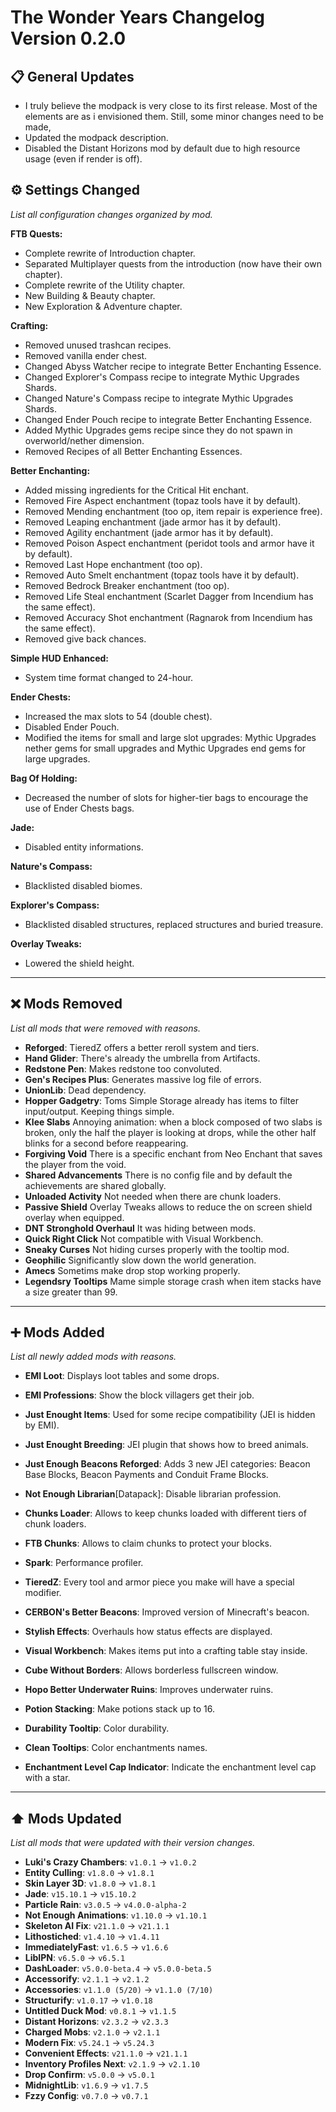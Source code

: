 # The Wonder Years Changelog Version 0.2.0

## 📋 General Updates

- I truly believe the modpack is very close to its first release. Most of the elements are as i envisioned them. Still, some minor changes need to be made,
- Updated the modpack description.
- Disabled the Distant Horizons mod by default due to high resource usage (even if render is off).

## ⚙️ Settings Changed

*List all configuration changes organized by mod.*

**FTB Quests:**

- Complete rewrite of Introduction chapter.
- Separated Multiplayer quests from the introduction (now have their own chapter).
- Complete rewrite of the Utility chapter.
- New Building & Beauty chapter.
- New Exploration & Adventure chapter.

**Crafting:**

- Removed unused trashcan recipes.
- Removed vanilla ender chest.
- Changed Abyss Watcher recipe to integrate Better Enchanting Essence.
- Changed Explorer's Compass recipe to integrate Mythic Upgrades Shards.
- Changed Nature's Compass recipe to integrate Mythic Upgrades Shards.
- Changed Ender Pouch recipe to integrate Better Enchanting Essence.
- Added Mythic Upgrades gems recipe since they do not spawn in overworld/nether dimension.
- Removed Recipes of all Better Enchanting Essences.

**Better Enchanting:**

- Added missing ingredients for the Critical Hit enchant.
- Removed Fire Aspect enchantment (topaz tools have it by default).
- Removed Mending enchantment (too op, item repair is experience free).
- Removed Leaping enchantment (jade armor has it by default).
- Removed Agility enchantment (jade armor has it by default).
- Removed Poison Aspect enchantment (peridot tools and armor have it by default).
- Removed Last Hope enchantment (too op).
- Removed Auto Smelt enchantment (topaz tools have it by default).
- Removed Bedrock Breaker enchantment (too op).
- Removed Life Steal enchantment (Scarlet Dagger from Incendium has the same effect).
- Removed Accuracy Shot enchantment (Ragnarok from Incendium has the same effect).
- Removed give back chances.

**Simple HUD Enhanced:**

- System time format changed to 24-hour.

**Ender Chests:**

- Increased the max slots to 54 (double chest).
- Disabled Ender Pouch.
- Modified the items for small and large slot upgrades: Mythic Upgrades nether gems for small upgrades and Mythic Upgrades end gems for large upgrades.

**Bag Of Holding:**

- Decreased the number of slots for higher-tier bags to encourage the use of Ender Chests bags.

**Jade:**

- Disabled entity informations.

**Nature's Compass:**

- Blacklisted disabled biomes.

**Explorer's Compass:**

- Blacklisted disabled structures, replaced structures and buried treasure.

**Overlay Tweaks:**

- Lowered the shield height.

---

## ❌ Mods Removed

*List all mods that were removed with reasons.*

- **Reforged**: TieredZ offers a better reroll system and tiers.
- **Hand Glider**: There's already the umbrella from Artifacts.
- **Redstone Pen**: Makes redstone too convoluted.
- **Gen's Recipes Plus**: Generates massive log file of errors.
- **UnionLib**: Dead dependency.
- **Hopper Gadgetry**: Toms Simple Storage already has items to filter input/output. Keeping things simple.
- **Klee Slabs** Annoying animation: when a block composed of two slabs is broken, only the half the player is looking at drops, while the other half blinks for a second before reappearing.
- **Forgiving Void** There is a specific enchant from Neo Enchant that saves the player from the void.
- **Shared Advancements** There is no config file and by default the achievements are shared globally.
- **Unloaded Activity** Not needed when there are chunk loaders.
- **Passive Shield** Overlay Tweaks allows to reduce the on screen shield overlay when equipped.
- **DNT Stronghold Overhaul** It was hiding between mods.
- **Quick Right Click** Not compatible with Visual Workbench.
- **Sneaky Curses** Not hiding curses properly with the tooltip mod.
- **Geophilic** Significantly slow down the world generation.
- **Amecs** Sometims make drop stop working properly.
- **Legendsry Tooltips** Mame simple storage crash when item stacks have a size greater than 99.

---

## ➕ Mods Added

*List all newly added mods with reasons.*

- **EMI Loot**: Displays loot tables and some drops.
- **EMI Professions**: Show the block villagers get their job.
- **Just Enought Items**: Used for some recipe compatibility (JEI is hidden by EMI).
- **Just Enought Breeding**: JEI plugin that shows how to breed animals.
- **Just Enough Beacons Reforged**: Adds 3 new JEI categories: Beacon Base Blocks, Beacon Payments and Conduit Frame Blocks.
- **Not Enough Librarian**[Datapack]: Disable librarian profession.

- **Chunks Loader**: Allows to keep chunks loaded with different tiers of chunk loaders.
- **FTB Chunks**: Allows to claim chunks to protect your blocks.
- **Spark**: Performance profiler.

- **TieredZ**: Every tool and armor piece you make will have a special modifier.

- **CERBON's Better Beacons**: Improved version of Minecraft's beacon.
- **Stylish Effects**: Overhauls how status effects are displayed.
- **Visual Workbench**: Makes items put into a crafting table stay inside.

- **Cube Without Borders**: Allows borderless fullscreen window.

- **Hopo Better Underwater Ruins**: Improves underwater ruins.

- **Potion Stacking**: Make potions stack up to 16.

- **Durability Tooltip**: Color durability.
- **Clean Tooltips**: Color enchantments names.
- **Enchantment Level Cap Indicator**: Indicate the enchantment level cap with a star.

---

## ⬆️ Mods Updated

*List all mods that were updated with their version changes.*

- **Luki's Crazy Chambers**: `v1.0.1` → `v1.0.2`
- **Entity Culling**: `v1.8.0` → `v1.8.1`
- **Skin Layer 3D**: `v1.8.0` → `v1.8.1`
- **Jade**: `v15.10.1` → `v15.10.2`
- **Particle Rain**: `v3.0.5` → `v4.0.0-alpha-2`
- **Not Enough Animations**: `v1.10.0` → `v1.10.1`
- **Skeleton AI Fix**: `v21.1.0` → `v21.1.1`
- **Lithostiched**: `v1.4.10` → `v1.4.11`
- **ImmediatelyFast**: `v1.6.5` → `v1.6.6`
- **LibIPN**: `v6.5.0` → `v6.5.1`
- **DashLoader**: `v5.0.0-beta.4` → `v5.0.0-beta.5`
- **Accessorify**: `v2.1.1` → `v2.1.2`
- **Accessories**: `v1.1.0 (5/20)` → `v1.1.0 (7/10)`
- **Structurify**: `v1.0.17` → `v1.0.18`
- **Untitled Duck Mod**: `v0.8.1` → `v1.1.5`
- **Distant Horizons**: `v2.3.2` → `v2.3.3`
- **Charged Mobs**: `v2.1.0` → `v2.1.1`
- **Modern Fix**: `v5.24.1` → `v5.24.3`
- **Convenient Effects**: `v21.1.0` → `v21.1.1`
- **Inventory Profiles Next**: `v2.1.9` → `v2.1.10`
- **Drop Confirm**: `v5.0.0` → `v5.0.1`
- **MidnightLib**: `v1.6.9` → `v1.7.5`
- **Fzzy Config**: `v0.7.0` → `v0.7.1`
